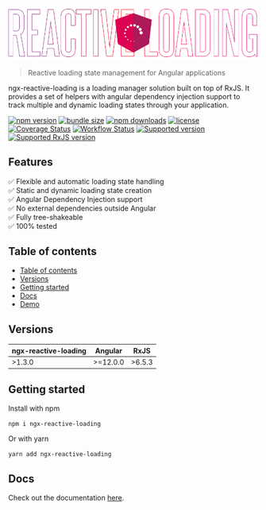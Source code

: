 ![NGX Reactive Loading](./reactive_loading_banner.png)

> Reactive loading state management for Angular applications

ngx-reactive-loading is a loading manager solution built on top of RxJS. It provides
a set of helpers with angular dependency injection support to track multiple and dynamic
loading states through your application.

[![npm version](https://badge.fury.io/js/ngx-reactive-loading.svg)](https://www.npmjs.com/package/ngx-reactive-loading)
[![bundle size](https://img.shields.io/bundlephobia/min/ngx-reactive-loading)](https://www.npmjs.com/package/ngx-reactive-loading)
[![npm downloads](https://img.shields.io/npm/dw/ngx-reactive-loading)](https://www.npmjs.com/package/ngx-reactive-loading)
[![license](https://img.shields.io/npm/l/ngx-reactive-loading)](https://github.com/riccardoperra/ngx-reactive-loading/blob/main/LICENSE)
[![Coverage Status](https://coveralls.io/repos/github/riccardoperra/ngx-reactive-loading/badge.svg?branch=main)](https://coveralls.io/github/riccardoperra/ngx-reactive-loading?branch=main)
[![Workflow Status](https://img.shields.io/github/workflow/status/riccardoperra/ngx-reactive-loading/CI)](https://www.npmjs.com/package/ngx-reactive-loading)
[![Supported version](https://img.shields.io/badge/Support%20RxJS-~6.6.0-%23d81b60)](https://github.com/riccardoperra/ngx-reactive-loading)
[![Supported RxJS version](https://img.shields.io/badge/Support-RxJS%207-%23d81b60)](https://github.com/riccardoperra/ngx-reactive-loading)

## Features

✅ Flexible and automatic loading state handling <br>
✅ Static and dynamic loading state creation <br>
✅ Angular Dependency Injection support <br>
✅ No external dependencies outside Angular <br>
✅ Fully tree-shakeable <br>
✅ 100% tested <br>

## Table of contents

- [Table of contents](#table-of-contents)
- [Versions](#versions)
- [Getting started](#getting-started)
- [Docs](#documentation)
- [Demo](projects/ngx-reactive-loading-demo)

## Versions

| ngx-reactive-loading | Angular   | RxJS    |
| -------------------- | --------- | ------- |
| \>1.3.0              | \>=12.0.0 | \>6.5.3 |

## Getting started

Install with npm

```
npm i ngx-reactive-loading
```

Or with yarn

```
yarn add ngx-reactive-loading
```

## Docs

Check out the documentation [here](https://riccardoperra.github.io/ngx-reactive-loading).
